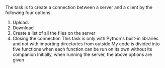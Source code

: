 The task is to create a connection between a server and a client by the following four options
1. Upload. 
2. Download
3. Create a list of all the files on the server
4. Closing the connection
This task is only with Python's built-in libraries and not with importing directories from outside
My code is divided into five functions when each function can be run on its own without its companion
Initially, when running the server, the above options are given
